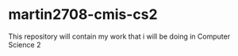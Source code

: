 # martin2708-cmis-cs2
This repository will contain my work that i will be doing in Computer Science 2
